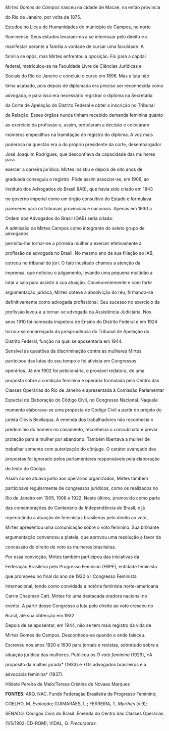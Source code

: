 

*Mirtes Gomes de Campos* nasceu na cidade de Macaé, na então província

do Rio de Janeiro, por volta de 1875.



Estudou no Liceu de Humanidades do município de Campos, no norte

fluminense. Seus estudos levaram-na a se interessar pelo direito e a

manifestar perante a família a vontade de cursar uma faculdade. A

família se opôs, mas Mirtes enfrentou a oposição. Foi para a capital

federal, matriculou-se na Faculdade Livre de Ciências Jurídicas e

Sociais do Rio de Janeiro e concluiu o curso em 1898. Mas a luta não

tinha acabado, pois depois de diplomada era preciso ser reconhecida como

advogada, e para isso era necessário registrar o diploma na Secretaria

da Corte de Apelação do Distrito Federal e obter a inscrição no Tribunal

da Relação. Esses órgãos nunca tinham recebido demanda feminina quanto

ao exercício da profissão e, assim, protelaram a decisão e colocaram

inúmeros empecilhos na tramitação do registro do diploma. A voz mais

poderosa na questão era a do próprio presidente da corte, desembargador

José Joaquim Rodrigues, que desconfiava da capacidade das mulheres para

exercer a carreira jurídica. Mirtes insistiu e depois de oito anos de

graduada conseguiu o registro. Pôde assim associar-se, em 1906, ao

Instituto dos Advogados do Brasil (IAB), que havia sido criado em 1843

no governo imperial como um órgão consultivo do Estado e formulava

pareceres para os tribunais provinciais e nacionais. Apenas em 1930 a

Ordem dos Advogados do Brasil (OAB) seria criada.



A admissão de Mirtes Campos como integrante do seleto grupo de advogados

permitiu-lhe tornar-se a primeira mulher a exercer efetivamente a

profissão de advogada no Brasil. No mesmo ano de sua filiação ao IAB,

estreou no tribunal do júri. O fato inusitado chamou a atenção da

imprensa, que noticiou o julgamento, levando uma pequena multidão a

lotar a sala para assistir à sua atuação. Convincentemente e com forte

argumentação jurídica, Mirtes obteve a absolvição do réu, firmando-se

definitivamente como advogada profissional. Seu sucesso no exercício da

profissão levou-a a tornar-se advogada da Assistência Judiciária. Nos

anos 1910 foi nomeada inspetora de Ensino do Distrito Federal e em 1924

tornou-se encarregada da jurisprudência do Tribunal de Apelação do

Distrito Federal, função na qual se aposentaria em 1944.



Sensível às questões da discriminação contra as mulheres Mirtes

participou das lutas do seu tempo e foi ativista em Congressos

operários. Já em 1902 foi peticionária, e provável redatora, de uma

proposta sobre a condição feminina e operária formulada pelo Centro das

Classes Operárias do Rio de Janeiro e apresentada à Comissão Parlamentar

Especial de Elaboração do Código Civil, no Congresso Nacional. Naquele

momento elaborava-se uma proposta de Código Civil a partir do projeto do

jurista Clóvis Bevilaqua. A emenda dos trabalhadores não reconhecia o

predomínio do homem no casamento, reconhecia o concubinato e previa

proteção para a mulher por abandono. Também libertava a mulher de

trabalhar somente com autorização do cônjuge. O caráter avançado das

propostas foi ignorado pelos parlamentares responsáveis pela elaboração

do texto do Código.



Assim como atuava junto aos operários organizados, Mirtes também

participava regularmente de congressos jurídicos, como os realizados no

Rio de Janeiro em 1905, 1908 e 1922. Neste último, promovido como parte

das comemorações do Centenário da Independência do Brasil, e já

repercutindo a atuação de feministas brasileiras pelo direito ao voto,

Mirtes apresentou uma comunicação sobre o voto feminino. Sua brilhante

argumentação convenceu a plateia, que aprovou uma resolução a favor da

concessão do direito de voto às mulheres brasileiras.



Por essa convicção, Mirtes também participou das iniciativas da

Federação Brasileira pelo Progresso Feminino (FBPF), entidade feminista

que promoveu no final do ano de 1922 o I Congresso Feminista

Internacional, tendo como convidada a notória feminista norte-americana

Carrie Chapman Catt. Mirtes foi uma destacada oradora nacional no

evento. A partir desse Congresso a luta pelo direito ao voto cresceu no

Brasil, até sua obtenção em 1932.



Depois de se aposentar, em 1944, não se tem mais registro da vida de

Mirtes Gomes de Campos. Desconhece-se quando e onde faleceu.



Escreveu nos anos 1920 e 1930 para jornais e revistas, sobretudo sobre a

situação jurídica das mulheres. Publicou os *O voto feminino* (1929), *A

propósito da mulher jurada* (1933) e *Os advogados brasileiros e a

advocacia feminina* (1937).



Hildete Pereira de Melo/Teresa Cristina de Novaes Marques



**FONTES**: ARQ. NAC. Fundo Federação Brasileira de Progresso Feminino;

COELHO, M. *Evolução*; GUIMARÃES, L.; FERREIRA, T, *Myrthes* (v.9);

SENADO. Códigos Civis do Brasil. Emenda do Centro das Classes Operárias

(1/5/1902-CD-ROM); VIDAL, O. *Precursoras.*

